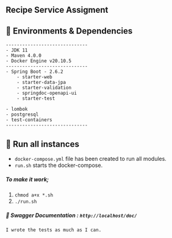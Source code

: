 Recipe Service Assigment 
---------------
## 🔨 Environments & Dependencies
```
------------------------------
- JDK 11
- Maven 4.0.0
- Docker Engine v20.10.5
------------------------------
- Spring Boot - 2.6.2
    - starter-web
    - starter-data-jpa
    - starter-validation
    - springdoc-openapi-ui
    - starter-test

- lombok
- postgresql
- test-containers
------------------------------
```


## 🚀 Run all instances
 - `docker-compose.yml` file has been created to run all modules.
 - `run.sh` starts the docker-compose. 

 ##### To make it work;
  1. `chmod a+x *.sh`
  2. `./run.sh`



#####  🎉 Swagger Documentation : `http://localhost/doc/`

```
I wrote the tests as much as I can.